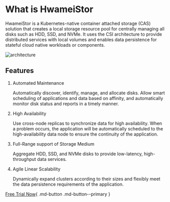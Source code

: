 # What is HwameiStor

HwameiStor is a Kubernetes-native container attached storage (CAS) solution that creates a local storage resource pool for centrally managing all disks such as HDD, SSD, and NVMe. It uses the CSI architecture to provide distributed services with local volumes and enables data persistence for stateful cloud native workloads or components.

![architecture](https://docs.daocloud.io/daocloud-docs-images/docs/en/docs/storage/hwameistor/img/architecture.png)

## Features

1. Automated Maintenance

    Automatically discover, identify, manage, and allocate disks. Allow smart scheduling of applications and data based on affinity, and automatically monitor disk status and reports in a timely manner.

2. High Availability

    Use cross-node replicas to synchronize data for high availability. When a problem occurs, the application will be automatically scheduled to the high-availability data node to ensure the continuity of the application.

3. Full-Range support of Storage Medium

    Aggregate HDD, SSD, and NVMe disks to provide low-latency, high-throughput data services.

4. Agile Linear Scalability

    Dynamically expand clusters according to their sizes and flexibly meet the data persistence requirements of the application.

[Free Trial Now](../../../dce/license0.md){ .md-button .md-button--primary }
